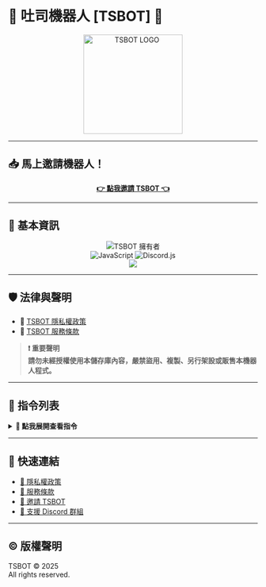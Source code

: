 # 🍞 吐司機器人 [TSBOT] 🍞

<p align="center">
  <img src="https://api.tsbot.ddns-ip.net/icon.png" width="200px" alt="TSBOT LOGO" />
</p>

---

## 📥 馬上邀請機器人！

<p align="center">
  <a href="https://invite.tsbot.ddns-ip.net/"><b>👉 點我邀請 TSBOT 👈</b></a>
</p>

---

## 🧩 基本資訊

<div align="center" style="display:flex; flex-direction:column; gap:0; margin:0; padding:0; align-items:center;">
  <img alt="TSBOT 擁有者" src="https://img.shields.io/badge/TSBOT擁有者-ryan110781-9cf?style=for-the-badge&logo=github" style="margin:0; padding:0;" />
  
  <div style="margin:0; padding:0;">
    <img alt="JavaScript" src="https://img.shields.io/badge/JavaScript-v18.18.2-yellow?style=for-the-badge&logo=javascript" style="margin:0; padding:0;" />
    <img alt="Discord.js" src="https://img.shields.io/badge/Discord.js-v14.14.1-blue?style=for-the-badge&logo=discord" style="margin:0; padding:0;" />
  </div>
  
  <a href="https://discord.tsbot.ddns-ip.net" alt="Discord支援群組" style="margin:0; padding:0;">
    <img 
      src="https://img.shields.io/discord/1176128602018959371?style=for-the-badge&logo=discord&label=%E6%94%AF%E6%8F%B4%E4%BC%BA%E6%9C%8D%E5%99%A8" 
      style="vertical-align:middle; margin:0; padding:0;" 
    />
  </a>
</div>

---

## 🛡️ 法律與聲明

- 🔗 [TSBOT 隱私權政策](https://tsbot.ddns-ip.net/privacypolicy)  
- 🔗 [TSBOT 服務條款](https://tsbot.ddns-ip.net/tos)

> **❗ 重要聲明**  
> **請勿未經授權使用本儲存庫內容，嚴禁盜用、複製、另行架設或販售本機器人程式。**

---

## 📜 指令列表

<details>
<summary><strong>📂 點我展開查看指令</strong></summary>

- ✳️ `/圖片系統-生成圖片`  
- ✳️ `/資訊系統-查詢mc伺服器狀態`

🔍 想查看更多？請輸入 `/help` 查詢完整功能！

</details>

---

## 🔗 快速連結

- [📄 隱私權政策](https://tsbot.ddns-ip.net/privacypolicy)
- [📑 服務條款](https://tsbot.ddns-ip.net/tos)
- [🤖 邀請 TSBOT](https://invite.tsbot.ddns-ip.net/)
- [💬 支援 Discord 群組](https://discord.tsbot.ddns-ip.net/)

---

## © 版權聲明

TSBOT © 2025  
All rights reserved.

